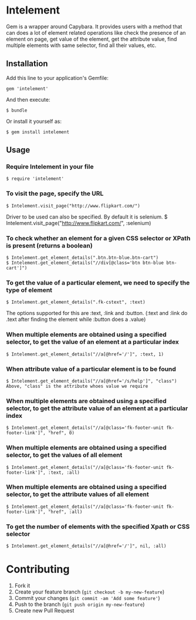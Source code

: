 # Intelement

Gem is a wrapper around Capybara.
It provides users with a method that can does a lot of element related operations like check the presence of an element on page, get value of the element, get the attribute value, find multiple elements with same selector, find all their values, etc.

## Installation

Add this line to your application's Gemfile:

    gem 'intelement'

And then execute:

    $ bundle

Or install it yourself as:

    $ gem install intelement

## Usage

### Require Intelement in your file
    $ require 'intelement'

### To visit the page, specify the URL
    $ Intelement.visit_page("http://www.flipkart.com/")
  Driver to be used can also be specified. By default it is selenium.
    $ Intelement.visit_page("http://www.flipkart.com/", :selenium)

### To check whether an element for a given CSS selector or XPath is present (returns a boolean)
    $ Intelement.get_element_details(".btn.btn-blue.btn-cart")
    $ Intelement.get_element_details("//div[@class='btn btn-blue btn-cart']")

### To get the value of a particular element, we need to specify the type of element
    $ Intelement.get_element_details(".fk-cstext", :text)
  The options supported for this are :text, :link and :button. (:text and :link do .text after finding the element while :button does a .value)

### When multiple elements are obtained using a specified selector, to get the value of an element at a particular index
    $ Intelement.get_element_details("//a[@href='/']", :text, 1)

### When attribute value of a particular element is to be found
    $ Intelement.get_element_details("//a[@href='/s/help']", "class")
    Above, "class" is the attribute whoes value we require

### When multiple elements are obtained using a specified selector, to get the attribute value of an element at a particular index
    $ Intelement.get_element_details("//a[@class='fk-footer-unit fk-footer-link']", "href", 0)

### When multiple elements are obtained using a specified selector, to get the values of all element
    $ Intelement.get_element_details("//a[@class='fk-footer-unit fk-footer-link']", :text, :all)

### When multiple elements are obtained using a specified selector, to get the attribute values of all element
    $ Intelement.get_element_details("//a[@class='fk-footer-unit fk-footer-link']", "href", :all)

### To get the number of elements with the specified Xpath or CSS selector
    $ Intelement.get_element_details("//a[@href='/']", nil, :all)

# Contributing

1. Fork it
2. Create your feature branch (`git checkout -b my-new-feature`)
3. Commit your changes (`git commit -am 'Add some feature'`)
4. Push to the branch (`git push origin my-new-feature`)
5. Create new Pull Request
